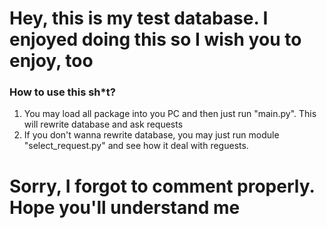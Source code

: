# Hey, this is my test database. I enjoyed doing this so I wish you to enjoy, too

### How to use this sh*t? ###
1. You may load all package into you PC and then just run "main.py". This will rewrite database and ask requests
2. If you don't wanna rewrite database, you may just run module "select_request.py" and see how it deal with reguests.

# Sorry, I forgot to comment properly. Hope you'll understand me
